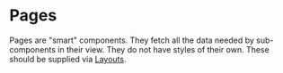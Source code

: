 # Pages

Pages are "smart" components. They fetch all the data needed by sub-components in their view. They do not have styles of their own. These should be supplied via [Layouts](../layouts/README.md).

